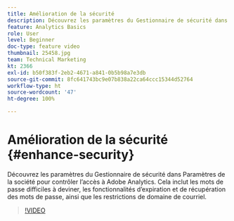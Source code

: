 ```yaml
---
title: Amélioration de la sécurité
description: Découvrez les paramètres du Gestionnaire de sécurité dans Paramètres de la société pour contrôler l’accès à Adobe Analytics.
feature: Analytics Basics
role: User
level: Beginner
doc-type: feature video
thumbnail: 25458.jpg
team: Technical Marketing
kt: 2366
exl-id: b50f383f-2eb2-4671-a841-0b5b98a7e3db
source-git-commit: 8fc641743bc9e07b838a22ca64ccc15344d52764
workflow-type: ht
source-wordcount: '47'
ht-degree: 100%

---
```


# Amélioration de la sécurité {#enhance-security}

Découvrez les paramètres du Gestionnaire de sécurité dans Paramètres de la société pour contrôler l’accès à Adobe Analytics. Cela inclut les mots de passe difficiles à deviner, les fonctionnalités d’expiration et de récupération des mots de passe, ainsi que les restrictions de domaine de courriel.

>[!VIDEO](https://video.tv.adobe.com/v/25458/?quality=12&learn=on)
